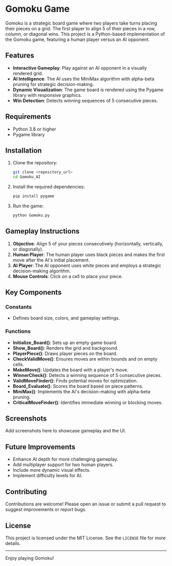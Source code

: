 # Gomoku Game

Gomoku is a strategic board game where two players take turns placing their pieces on a grid. The first player to align 5 of their pieces in a row, column, or diagonal wins. This project is a Python-based implementation of the Gomoku game, featuring a human player versus an AI opponent.

## Features

- **Interactive Gameplay**: Play against an AI opponent in a visually rendered grid.
- **AI Intelligence**: The AI uses the MiniMax algorithm with alpha-beta pruning for strategic decision-making.
- **Dynamic Visualization**: The game board is rendered using the Pygame library with responsive graphics.
- **Win Detection**: Detects winning sequences of 5 consecutive pieces.

## Requirements

- Python 3.8 or higher
- Pygame library

## Installation

1. Clone the repository:
    ```bash
    git clone <repository_url>
    cd Gomoku_AI
    ```

2. Install the required dependencies:
    ```bash
    pip install pygame
    ```

3. Run the game:
    ```bash
    python Gomoku.py
    ```

## Gameplay Instructions

1. **Objective**: Align 5 of your pieces consecutively (horizontally, vertically, or diagonally).
2. **Human Player**: The human player uses black pieces and makes the first move after the AI's initial placement.
3. **AI Player**: The AI opponent uses white pieces and employs a strategic decision-making algorithm.
4. **Mouse Controls**: Click on a cell to place your piece.

## Key Components

### Constants
- Defines board size, colors, and gameplay settings.

### Functions

- **Initialize_Board()**: Sets up an empty game board.
- **Show_Board()**: Renders the grid and background.
- **PlayerPiece()**: Draws player pieces on the board.
- **CheckValidMove()**: Ensures moves are within bounds and on empty cells.
- **MakeMove()**: Updates the board with a player's move.
- **WinnerCheck()**: Detects a winning sequence of 5 consecutive pieces.
- **ValidMoveFinder()**: Finds potential moves for optimization.
- **Board_Evaluate()**: Scores the board based on piece patterns.
- **MiniMax()**: Implements the AI's decision-making with alpha-beta pruning.
- **CriticalMoveFinder()**: Identifies immediate winning or blocking moves.

## Screenshots

Add screenshots here to showcase gameplay and the UI.

## Future Improvements

- Enhance AI depth for more challenging gameplay.
- Add multiplayer support for two human players.
- Include more dynamic visual effects.
- Implement difficulty levels for AI.

## Contributing

Contributions are welcome! Please open an issue or submit a pull request to suggest improvements or report bugs.

## License

This project is licensed under the MIT License. See the `LICENSE` file for more details.

---

Enjoy playing Gomoku!

